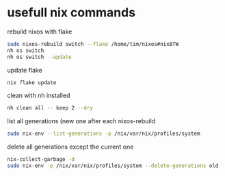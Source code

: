 # usefull nix commands
rebuild nixos with flake
```bash
sudo nixos-rebuild switch --flake /home/tim/nixos#nixBTW
nh os switch
nh os switch --update
```
update flake
```bash
nix flake update
```

clean with nh installed
```bash
nh clean all -- keep 2 --dry
```



list all generations (new one after each nixos-rebuild
```bash
sudo nix-env --list-generations -p /nix/var/nix/profiles/system
```
delete all generations except the current one
```bash
nix-collect-garbage -d
sudo nix-env -p /nix/var/nix/profiles/system --delete-generations old
```
